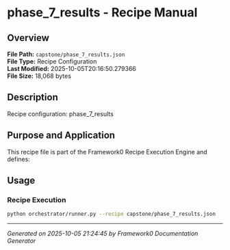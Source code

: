 # phase_7_results - Recipe Manual

## Overview
**File Path:** `capstone/phase_7_results.json`  
**File Type:** Recipe Configuration  
**Last Modified:** 2025-10-05T20:16:50.279366  
**File Size:** 18,068 bytes  

## Description
Recipe configuration: phase_7_results

## Purpose and Application
This recipe file is part of the Framework0 Recipe Execution Engine and defines:

## Usage

### Recipe Execution
```bash
python orchestrator/runner.py --recipe capstone/phase_7_results.json
```


---
*Generated on 2025-10-05 21:24:45 by Framework0 Documentation Generator*
